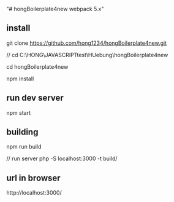 "# hongBoilerplate4new webpack 5.x" 

## install
git clone https://github.com/hong1234/hongBoilerplate4new.git

// cd C:\HONG\JAVASCRIPTtest\HUebung\hongBoilerplate4new

cd hongBoilerplate4new

npm install

## run dev server

npm start

## building

npm run build

// run server
php -S localhost:3000 -t build/

## url in browser

http://localhost:3000/

